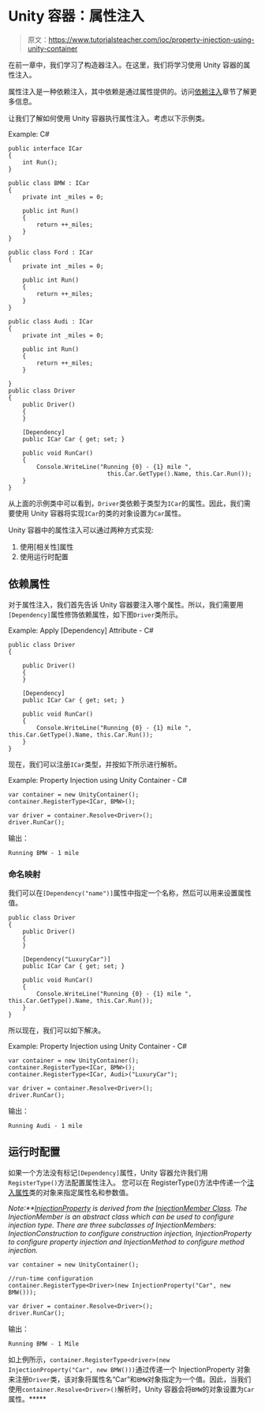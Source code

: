 # Unity 容器：属性注入

> 原文：<https://www.tutorialsteacher.com/ioc/property-injection-using-unity-container>

在前一章中，我们学习了构造器注入。在这里，我们将学习使用 Unity 容器的属性注入。

属性注入是一种依赖注入，其中依赖是通过属性提供的。访问[依赖注入](/ioc/dependency-injection "Dependency Injection")章节了解更多信息。

让我们了解如何使用 Unity 容器执行属性注入。考虑以下示例类。

Example: C# 

```
public interface ICar
{
    int Run();
}

public class BMW : ICar
{
    private int _miles = 0;

    public int Run()
    {
        return ++_miles;
    }
}

public class Ford : ICar
{
    private int _miles = 0;

    public int Run()
    {
        return ++_miles;
    }
}

public class Audi : ICar
{
    private int _miles = 0;

    public int Run()
    {
        return ++_miles;
    }

}
public class Driver
{
    public Driver()
    {
    }

    [Dependency]
    public ICar Car { get; set; }

    public void RunCar()
    {
        Console.WriteLine("Running {0} - {1} mile ", 
                            this.Car.GetType().Name, this.Car.Run());
    }
} 
```

从上面的示例类中可以看到，`Driver`类依赖于类型为`ICar`的属性。因此，我们需要使用 Unity 容器将实现`ICar`的类的对象设置为`Car`属性。

Unity 容器中的属性注入可以通过两种方式实现:

1.  使用[相关性]属性
2.  使用运行时配置

## 依赖属性

对于属性注入，我们首先告诉 Unity 容器要注入哪个属性。所以，我们需要用`[Dependency]`属性修饰依赖属性，如下图`Driver`类所示。

Example: Apply [Dependency] Attribute - C# 

```
public class Driver
{

    public Driver() 
    {
    }

    [Dependency]
    public ICar Car { get; set; }

    public void RunCar()
    {
        Console.WriteLine("Running {0} - {1} mile ", this.Car.GetType().Name, this.Car.Run());
    }
} 
```

现在，我们可以注册`ICar`类型，并按如下所示进行解析。

Example: Property Injection using Unity Container - C# 

```
var container = new UnityContainer();
container.RegisterType<ICar, BMW>();

var driver = container.Resolve<Driver>();
driver.RunCar(); 
```

输出：

```
Running BMW - 1 mile
```

### 命名映射

我们可以在`[Dependency("name")]`属性中指定一个名称，然后可以用来设置属性值。

```
public class Driver
{
    public Driver() 
    {
    }

    [Dependency("LuxuryCar")]
    public ICar Car { get; set; }

    public void RunCar()
    {
        Console.WriteLine("Running {0} - {1} mile ", this.Car.GetType().Name, this.Car.Run());
    }
} 
```

所以现在，我们可以如下解决。

Example: Property Injection using Unity Container - C# 

```
var container = new UnityContainer();
container.RegisterType<ICar, BMW>();
container.RegisterType<ICar, Audi>("LuxuryCar");

var driver = container.Resolve<Driver>();
driver.RunCar(); 
```

输出：

```
Running Audi - 1 mile
```

## 运行时配置

如果一个方法没有标记`[Dependency]`属性，Unity 容器允许我们用`RegisterType()`方法配置属性注入。 您可以在 RegisterType()方法中传递一个[注入属性](https://msdn.microsoft.com/en-us/library/microsoft.practices.Unity.injectionproperty.aspx "InjectionProperty on MSDN")类的对象来指定属性名和参数值。

*Note:**[InjectionProperty](https://msdn.microsoft.com/en-us/library/microsoft.practices.Unity.injectionproperty.aspx "InjectionProperty on MSDN") is derived from the [InjectionMember Class](https://msdn.microsoft.com/en-us/library/microsoft.practices.Unity.injectionmember.aspx "InjectionMember"). The InjectionMember is an abstract class which can be used to configure injection type. There are three subclasses of InjectionMembers: InjectionConstruction to configure construction injection, InjectionProperty to configure property injection and InjectionMethod to configure method injection.* 

```
var container = new UnityContainer();

//run-time configuration
container.RegisterType<Driver>(new InjectionProperty("Car", new BMW()));

var driver = container.Resolve<Driver>();
driver.RunCar(); 
```

输出：

```
Running BMW - 1 Mile
```

如上例所示，`container.RegisterType<driver>(new InjectionProperty("Car", new BMW()))`通过传递一个 InjectionProperty 对象来注册`Driver`类，该对象将属性名“Car”和`BMW`对象指定为一个值。因此，当我们使用`container.Resolve<Driver>()`解析时，Unity 容器会将`BMW`的对象设置为`Car`属性。*****